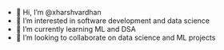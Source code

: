 - 👋 Hi, I’m @xharshvardhan
- 👀 I’m interested in software development and data science
- 🌱 I’m currently learning ML and DSA
- 💞️ I’m looking to collaborate on data science and ML projects

<!---
xharshvardhan/xharshvardhan is a ✨ special ✨ repository because its `README.md` (this file) appears on your GitHub profile.
You can click the Preview link to take a look at your changes.
--->
